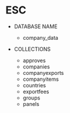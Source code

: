 # ESC
- DATABASE NAME
    - company_data
      
- COLLECTIONS
  - approves 
  - companies
  - companyexports
  - companyitems
  - countries
  - exportfees
  - groups
  - panels
